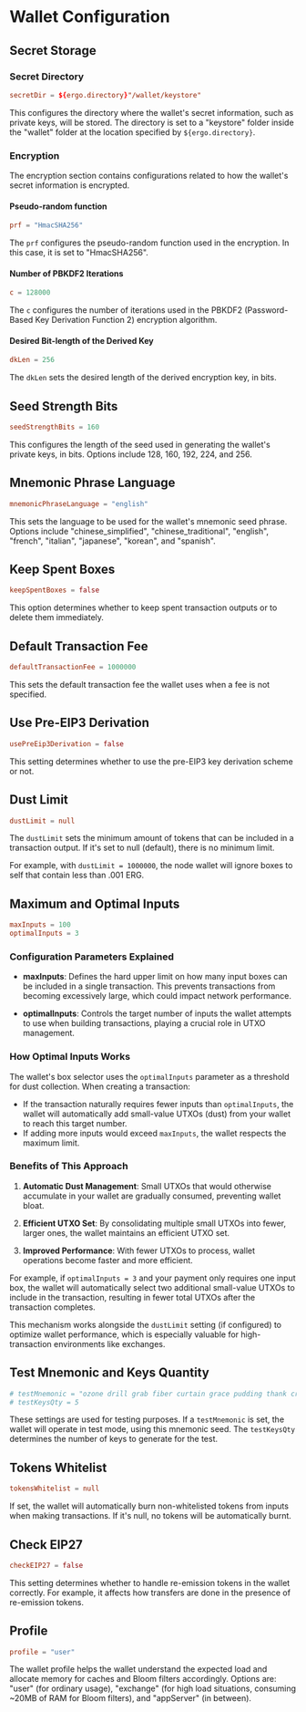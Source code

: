 # Wallet Configuration

## Secret Storage

### Secret Directory
```conf
secretDir = ${ergo.directory}"/wallet/keystore"
```
This configures the directory where the wallet's secret information, such as private keys, will be stored. The directory is set to a "keystore" folder inside the "wallet" folder at the location specified by `${ergo.directory}`.

### Encryption
The encryption section contains configurations related to how the wallet's secret information is encrypted.

#### Pseudo-random function
```conf
prf = "HmacSHA256"
```
The `prf` configures the pseudo-random function used in the encryption. In this case, it is set to "HmacSHA256".

#### Number of PBKDF2 Iterations
```conf
c = 128000
```
The `c` configures the number of iterations used in the PBKDF2 (Password-Based Key Derivation Function 2) encryption algorithm.

#### Desired Bit-length of the Derived Key
```conf
dkLen = 256
```
The `dkLen` sets the desired length of the derived encryption key, in bits.

## Seed Strength Bits
```conf
seedStrengthBits = 160
```
This configures the length of the seed used in generating the wallet's private keys, in bits. Options include 128, 160, 192, 224, and 256.

## Mnemonic Phrase Language
```conf
mnemonicPhraseLanguage = "english"
```
This sets the language to be used for the wallet's mnemonic seed phrase. Options include "chinese_simplified", "chinese_traditional", "english", "french", "italian", "japanese", "korean", and "spanish".

## Keep Spent Boxes
```conf
keepSpentBoxes = false
```
This option determines whether to keep spent transaction outputs or to delete them immediately. 

## Default Transaction Fee
```conf
defaultTransactionFee = 1000000
```
This sets the default transaction fee the wallet uses when a fee is not specified.

## Use Pre-EIP3 Derivation
```conf
usePreEip3Derivation = false
```
This setting determines whether to use the pre-EIP3 key derivation scheme or not.

## Dust Limit
```conf
dustLimit = null
```
The `dustLimit` sets the minimum amount of tokens that can be included in a transaction output. If it's set to null (default), there is no minimum limit.

For example, with `dustLimit = 1000000`, the node wallet will ignore boxes to self that contain less than .001 ERG.

## Maximum and Optimal Inputs
```conf
maxInputs = 100
optimalInputs = 3
```

### Configuration Parameters Explained

- **maxInputs**: Defines the hard upper limit on how many input boxes can be included in a single transaction. This prevents transactions from becoming excessively large, which could impact network performance.

- **optimalInputs**: Controls the target number of inputs the wallet attempts to use when building transactions, playing a crucial role in UTXO management.

### How Optimal Inputs Works

The wallet's box selector uses the `optimalInputs` parameter as a threshold for dust collection. When creating a transaction:

- If the transaction naturally requires fewer inputs than `optimalInputs`, the wallet will automatically add small-value UTXOs (dust) from your wallet to reach this target number.
- If adding more inputs would exceed `maxInputs`, the wallet respects the maximum limit.

### Benefits of This Approach

1. **Automatic Dust Management**: Small UTXOs that would otherwise accumulate in your wallet are gradually consumed, preventing wallet bloat.

2. **Efficient UTXO Set**: By consolidating multiple small UTXOs into fewer, larger ones, the wallet maintains an efficient UTXO set.

3. **Improved Performance**: With fewer UTXOs to process, wallet operations become faster and more efficient.

For example, if `optimalInputs = 3` and your payment only requires one input box, the wallet will automatically select two additional small-value UTXOs to include in the transaction, resulting in fewer total UTXOs after the transaction completes.

This mechanism works alongside the `dustLimit` setting (if configured) to optimize wallet performance, which is especially valuable for high-transaction environments like exchanges.
## Test Mnemonic and Keys Quantity
```conf
# testMnemonic = "ozone drill grab fiber curtain grace pudding thank cruise elder eight picnic"
# testKeysQty = 5
```
These settings are used for testing purposes. If a `testMnemonic` is set, the wallet will operate in test mode, using this mnemonic seed. The `testKeysQty` determines the number of keys to generate for the test.

## Tokens Whitelist
```conf
tokensWhitelist = null
```
If set, the wallet will automatically burn non-whitelisted tokens from inputs when making transactions. If it's null, no tokens will be automatically burnt.

## Check EIP27
```conf
checkEIP27 = false
```
This setting determines whether to handle re-emission tokens in the wallet correctly. For example, it affects how transfers are done in the presence of re-emission tokens.

## Profile


```conf
profile = "user"
```
The wallet profile helps the wallet understand the expected load and allocate memory for caches and Bloom filters accordingly. Options are: "user" (for ordinary usage), "exchange" (for high load situations, consuming ~20MB of RAM for Bloom filters), and "appServer" (in between).

